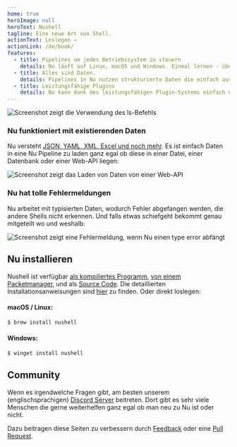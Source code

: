 ```yaml
---
home: true
heroImage: null
heroText: Nushell
tagline: Eine neue Art von Shell.
actionText: Loslegen →
actionLink: /de/book/
features:
  - title: Pipelines um jedes Betriebssystem zu steuern
    details: Nu läuft auf Linux, macOS und Windows. Einmal lernen - überall verwenden.
  - title: Alles sind Daten.
    details: Pipelines in Nu nutzen strukturierte Daten die einfach ausgewählt, gefiltert und sortiert werden können. Nie wieder Strings parsen, sondern direkt anfangen Probleme zu lösen.
  - title: Leistungsfähige Plugins
    details: Nu kann dank des leistungsfähigen Plugin-Systems einfach erweitert werden.
---
```


<img src="https://www.nushell.sh/frontpage/ls-example.png" alt="Screenshot zeigt die Verwendung des ls-Befehls" class="hero"/>

### Nu funktioniert mit existierenden Daten

Nu versteht [JSON, YAML, XML, Excel und noch mehr](/book/loading_data.md). Es ist einfach Daten in eine Nu Pipeline zu laden ganz egal ob diese in einer Datei, einer Datenbank oder einer Web-API liegen:

<img src="https://www.nushell.sh/frontpage/fetch-example.png" alt="Screenshot zeigt das Laden von Daten von einer Web-API" class="hero"/>

### Nu hat tolle Fehlermeldungen

Nu arbeitet mit typisierten Daten, wodurch Fehler abgefangen werden, die andere Shells nicht erkennen. Und falls etwas schiefgeht bekommt genau mitgeteilt wo und weshalb:

<img src="https://www.nushell.sh/frontpage/miette-example.png" alt="Screenshot zeigt eine Fehlermeldung, wenn Nu einen type error abfängt" class="hero"/>

## Nu installieren

Nushell ist verfügbar [als kompiliertes Programm](https://github.com/nushell/nushell/releases), [von einem Packetmanager](https://repology.org/project/nushell/versions), und als [Source Code](https://github.com/nushell/nushell). Die detaillierten Installationsanweisungen sind [hier](/de/book/installation.md) zu finden. Oder direkt loslegen:

#### macOS / Linux:

```sh
$ brew install nushell
```

#### Windows:

```sh
$ winget install nushell
```

## Community

Wenn es irgendwelche Fragen gibt, am besten unserem (englischsprachigen) [Discord Server](https://discord.gg/NtAbbGn) beitreten. Dort gibt es sehr viele Menschen die gerne weiterhelfen ganz egal ob man neu zu Nu ist oder nicht.

Dazu beitragen diese Seiten zu verbessern durch [Feedback](https://github.com/nushell/nushell.github.io/issues) oder eine [Pull Request](https://github.com/nushell/nushell.github.io/pulls).
